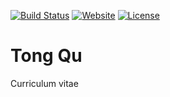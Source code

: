 [![Build Status](https://travis-ci.org/iROCKBUNNY/about-qutong.svg)](https://travis-ci.org/iROCKBUNNY/about-qutong)
[![Website](https://img.shields.io/website-up-down-green-red/https/about.qutong.me.svg)](https://about.qutong.me/)
[![License](https://img.shields.io/badge/license-CC4.0%20BY--NC--ND-orange.svg)](/blob/master/LICENSE)

# Tong Qu
Curriculum vitae
